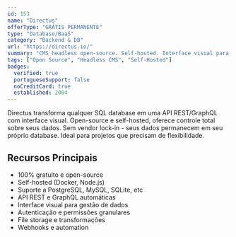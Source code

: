```yaml
---
id: 153
name: "Directus"
offerType: "GRÁTIS PERMANENTE"
type: "Database/BaaS"
category: "Backend & DB"
url: "https://directus.io/"
summary: "CMS headless open-source. Self-hosted. Interface visual para qualquer SQL database."
tags: ["Open Source", "Headless CMS", "Self-Hosted"]
badges:
  verified: true
  portugueseSupport: false
  noCreditCard: true
  established: 2004
---
```


Directus transforma qualquer SQL database em uma API REST/GraphQL com interface visual. Open-source e self-hosted, oferece controle total sobre seus dados. Sem vendor lock-in - seus dados permanecem em seu próprio database. Ideal para projetos que precisam de flexibilidade.

## Recursos Principais

- 100% gratuito e open-source
- Self-hosted (Docker, Node.js)
- Suporte a PostgreSQL, MySQL, SQLite, etc
- API REST e GraphQL automáticas
- Interface visual para gestão de dados
- Autenticação e permissões granulares
- File storage e transformações
- Webhooks e automation
